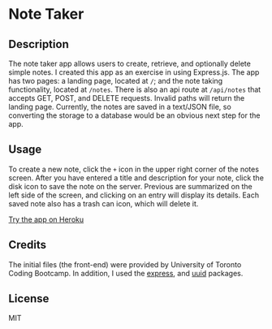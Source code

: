 # Note Taker

## Description
The note taker app allows users to create, retrieve, and optionally delete simple notes.
I created this app as an exercise in using Express.js.  The app has two pages: a landing page, 
located at `/`; and the note taking functionality, located at `/notes`.  There is also an api
route at `/api/notes` that accepts GET, POST, and DELETE requests.  Invalid paths will return
the landing page.  Currently, the notes are saved in a text/JSON file, so converting the storage 
to a database would be an obvious next step for the app.

## Usage
To create a new note, click the `+` icon in the upper right corner of the notes screen.
After you have entered a title and description for your note, click the disk icon to save
the note on the server.  Previous are summarized on the left side of the screen, and clicking 
on an entry will display its details.  Each saved note also has a trash can icon, which will
delete it.

[Try the app on Heroku](https://s2robertson-note-taker.herokuapp.com/)

## Credits
The initial files (the front-end) were provided by University of Toronto Coding Bootcamp.
In addition, I used the [express](https://expressjs.com/), and [uuid](https://www.npmjs.com/package/uuid)
packages.

## License
MIT